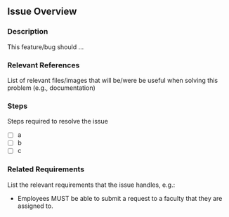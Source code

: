 ## Issue Overview

### Description

This feature/bug should ...

### Relevant References

List of relevant files/images that will be/were be useful when solving this problem (e.g., documentation)

### Steps

Steps required to resolve the issue

- [ ] a
- [ ] b
- [ ] c

### Related Requirements

List the relevant requirements that the issue handles, e.g.:

- Employees MUST be able to submit a request to a faculty that they are assigned to.
